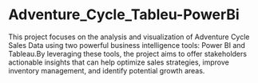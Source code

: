 # Adventure_Cycle_Tableu-PowerBi
This project focuses on the analysis and visualization of Adventure Cycle Sales Data using two powerful business intelligence tools: Power BI and Tableau.By leveraging these tools, the project aims to offer stakeholders actionable insights that can help optimize sales strategies, improve inventory management, and identify potential growth areas.

